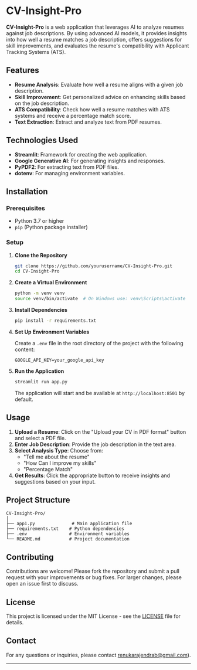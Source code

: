 
# CV-Insight-Pro

**CV-Insight-Pro** is a web application that leverages AI to analyze resumes against job descriptions. By using advanced AI models, it provides insights into how well a resume matches a job description, offers suggestions for skill improvements, and evaluates the resume's compatibility with Applicant Tracking Systems (ATS).

## Features

- **Resume Analysis**: Evaluate how well a resume aligns with a given job description.
- **Skill Improvement**: Get personalized advice on enhancing skills based on the job description.
- **ATS Compatibility**: Check how well a resume matches with ATS systems and receive a percentage match score.
- **Text Extraction**: Extract and analyze text from PDF resumes.

## Technologies Used

- **Streamlit**: Framework for creating the web application.
- **Google Generative AI**: For generating insights and responses.
- **PyPDF2**: For extracting text from PDF files.
- **dotenv**: For managing environment variables.

## Installation

### Prerequisites

- Python 3.7 or higher
- `pip` (Python package installer)

### Setup

1. **Clone the Repository**

   ```bash
   git clone https://github.com/yourusername/CV-Insight-Pro.git
   cd CV-Insight-Pro
   ```

2. **Create a Virtual Environment**

   ```bash
   python -m venv venv
   source venv/bin/activate  # On Windows use: venv\Scripts\activate
   ```

3. **Install Dependencies**

   ```bash
   pip install -r requirements.txt
   ```

4. **Set Up Environment Variables**

   Create a `.env` file in the root directory of the project with the following content:

   ```
   GOOGLE_API_KEY=your_google_api_key
   ```

5. **Run the Application**

   ```bash
   streamlit run app.py
   ```

   The application will start and be available at `http://localhost:8501` by default.

## Usage

1. **Upload a Resume**: Click on the "Upload your CV in PDF format" button and select a PDF file.
2. **Enter Job Description**: Provide the job description in the text area.
3. **Select Analysis Type**: Choose from:
   - "Tell me about the resume"
   - "How Can I improve my skills"
   - "Percentage Match"
4. **Get Results**: Click the appropriate button to receive insights and suggestions based on your input.

## Project Structure

```
CV-Insight-Pro/
│
├── app1.py              # Main application file
├── requirements.txt    # Python dependencies
├── .env                # Environment variables
└── README.md           # Project documentation
```

## Contributing

Contributions are welcome! Please fork the repository and submit a pull request with your improvements or bug fixes. For larger changes, please open an issue first to discuss.

## License

This project is licensed under the MIT License - see the [LICENSE](LICENSE) file for details.

## Contact

For any questions or inquiries, please contact renukarajendrab@gmail.com).

---


